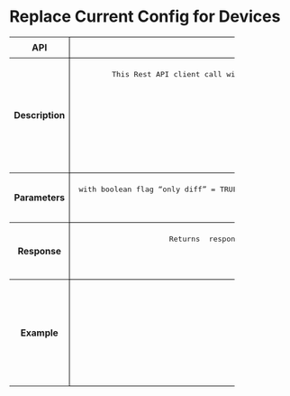 # Replace Current Config for Devices

<!-- markdownlint-disable MD033 -->
<style>
  table {
    border-collapse: collapse;
    table-layout: fixed;
    width: 400px;
  }

  td {
    border: 1px solid black;
    padding: 8px;
    text-align: center;
    vertical-align: middle;
    word-wrap: break-word;
  }
</style>

<table>
  <tr>
    <th>API</th>
    <td><b>replaceConfig</b></td>
  </tr>
  <tr>
    <th>Description</th>
    <td><pre>
This Rest API client call will feed the golden configuration template as input  and provides the following operational value to network operators 

 Provides difference between golden configuration and running configure and accordingly does required configure replacement operations through ONES API call also called as soft provisioning in Day2 Operations 
PUSH - This Rest API client call also provisions and append  any new Day2 operations over existing orchestrated DC fabric Sonic switches 

</pre>
    </td>
  </tr>
  <tr>
    <th>Parameters</th>
    <td><pre><List of Device IPs > with boolean flag “only diff” = TRUE/FALSE Status, If status return is true , API call returns  difference between golden configuration and running configuration 
 If status return is false , API call returns   the parity configuration  
    </td>
  </tr>
  <tr>
    <th>Response</th>
    <td><pre>Returns  response - Difference  between running config vs golden config when network Operator chooses Soft provisioning 
Returns Response - Parity Config when  Operator chooses hard provisioned 

</pre> </td>
  </tr>
  <tr>
    <th>Example</th>
    <td><pre>POST /configreplace HTTP/1.1
Content-Type: application/json; charset=utf-8
Host: 10.101.118.10:8787
Connection: close
User-Agent: Paw/3.4.0 (Macintosh; OS X/12.3.0) GCDHTTPRequest
Content-Length: 61

onlydiff= <b>true</b>
</pre>
    </td>
  </tr>
</table>
